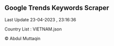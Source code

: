 

## Google Trends Keywords Scraper 
 
Last Update 23-04-2023 , 23:16:36

Country List :
VIETNAM.json



© Abdul Muttaqin 
